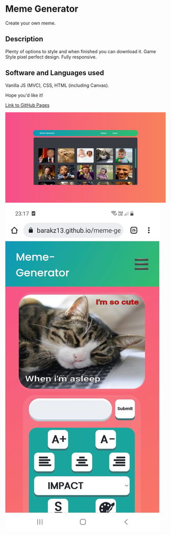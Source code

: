 # Meme Generator

Create your own meme.

## Description
Plenty of options to style and when finished you can download it.
Game Style pixel perfect design. Fully responsive.

## Software and Languages used

Vanilla JS (MVC), CSS, HTML (including Canvas).

Hope you'd like it!

<a href="https://barakz13.github.io/meme-generator/" target="blank">Link to GitHub Pages</a>

![My Image](mgfull.png)
![My Image](mgmobile.jpeg)
